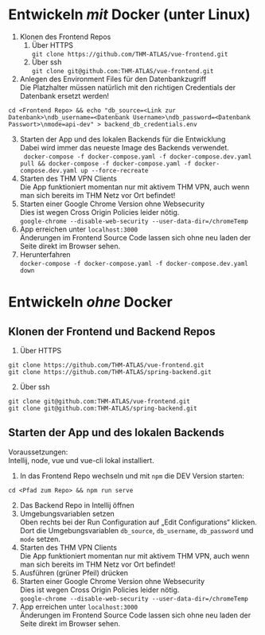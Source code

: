 # Entwickeln _mit_ Docker (unter Linux)  
1. Klonen des Frontend Repos   
   1. Über HTTPS  
   `git clone https://github.com/THM-ATLAS/vue-frontend.git`  
   2. Über ssh  
   `git clone git@github.com:THM-ATLAS/vue-frontend.git`   
2. Anlegen des Environment Files für den Datenbankzugriff  
Die Platzhalter müssen natürlich mit den richtigen Credentials der Datenbank ersetzt werden!
```
cd <Frontend Repo> && echo "db_source=<Link zur Datenbank>\ndb_username=<Datenbank Username>\ndb_password=<Datenbank Passwort>\nmode=api-dev" > backend_db_credentials.env
```  
3. Starten der App und des lokalen Backends für die Entwicklung  
Dabei wird immer das neueste Image des Backends verwendet.   
` docker-compose -f docker-compose.yaml -f docker-compose.dev.yaml pull && docker-compose -f docker-compose.yaml -f docker-compose.dev.yaml up --force-recreate`   
4. Starten des THM VPN Clients   
Die App funktioniert momentan nur mit aktivem THM VPN, auch wenn man sich bereits im THM Netz vor Ort befindet!    
5. Starten einer Google Chrome Version ohne Websecurity      
Dies ist wegen Cross Origin Policies leider nötig.   
`google-chrome --disable-web-security --user-data-dir=/chromeTemp`    
6. App erreichen unter `localhost:3000`   
Änderungen im Frontend Source Code lassen sich ohne neu laden der Seite direkt im Browser sehen.    
7. Herunterfahren    
`docker-compose -f docker-compose.yaml -f docker-compose.dev.yaml down`   


# Entwickeln _ohne_ Docker
## Klonen der Frontend und Backend Repos     
   1. Über HTTPS    
```
git clone https://github.com/THM-ATLAS/vue-frontend.git
git clone https://github.com/THM-ATLAS/spring-backend.git
```  
   2. Über ssh    
```
git clone git@github.com:THM-ATLAS/vue-frontend.git
git clone git@github.com:THM-ATLAS/spring-backend.git
```
## Starten der App und des lokalen Backends    
Voraussetzungen:    
Intellij, node, vue und vue-cli lokal installiert.   
1. In das Frontend Repo wechseln und mit `npm` die DEV Version starten:   
``` 
cd <Pfad zum Repo> && npm run serve
```  
2. Das Backend Repo in Intellij öffnen   
3. Umgebungsvariablen setzen    
Oben rechts bei der Run Configuration auf „Edit Configurations“ klicken. Dort die Umgebungsvariablen `db_source`, `db_username`, `db_password` und `mode` setzen.    
4. Starten des THM VPN Clients   
   Die App funktioniert momentan nur mit aktivem THM VPN, auch wenn man sich bereits im THM Netz vor Ort befindet!
5. Ausführen (grüner Pfeil) drücken   
6. Starten einer Google Chrome Version ohne Websecurity       
   Dies ist wegen Cross Origin Policies leider nötig.   
   `google-chrome --disable-web-security --user-data-dir=/chromeTemp`   
7. App erreichen unter `localhost:3000`     
   Änderungen im Frontend Source Code lassen sich ohne neu laden der Seite direkt im Browser sehen.
